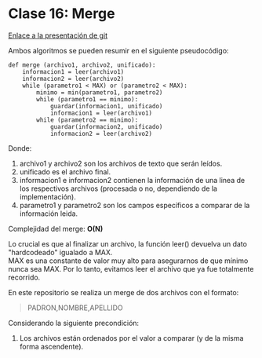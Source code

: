 # Clase 16: Merge

[Enlace a la presentación de git](https://docs.google.com/presentation/d/1CtZbZoUq2dClj6cJEeraomUKbXd-yqe_JEmjrMYRtr8/edit?usp=sharing)

Ambos algoritmos se pueden resumir en el siguiente pseudocódigo:

```
def merge (archivo1, archivo2, unificado):
    informacion1 = leer(archivo1)
    informacion2 = leer(archivo2)
    while (parametro1 < MAX) or (parametro2 < MAX):
        minimo = min(parametro1, parametro2)
        while (parametro1 == minimo):
            guardar(informacion1, unificado)
            informacion1 = leer(archivo1)
        while (parametro2 == minimo):
            guardar(informacion2, unificado)
            informacion2 = leer(archivo2)
```

Donde:

1. archivo1 y archivo2 son los archivos de texto que serán leídos.
2. unificado es el archivo final.
3. informacion1 e informacion2 contienen la información de una linea de los respectivos archivos (procesada o no,
   dependiendo de la implementación).
4. parametro1 y parametro2 son los campos específicos a comparar de la información leida.

Complejidad del merge: **O(N)**

Lo crucial es que al finalizar un archivo, la función leer() devuelva un dato "hardcodeado" igualado a MAX.<br>
MAX es una constante de valor muy alto para asegurarnos de que mínimo nunca sea MAX. Por lo tanto, evitamos leer
el archivo que ya fue totalmente recorrido.<br>

En este repositorio se realiza un merge de dos archivos con el formato:

> PADRON,NOMBRE,APELLIDO

Considerando la siguiente precondición:

1. Los archivos están ordenados por el valor a comparar (y de la misma forma ascendente).